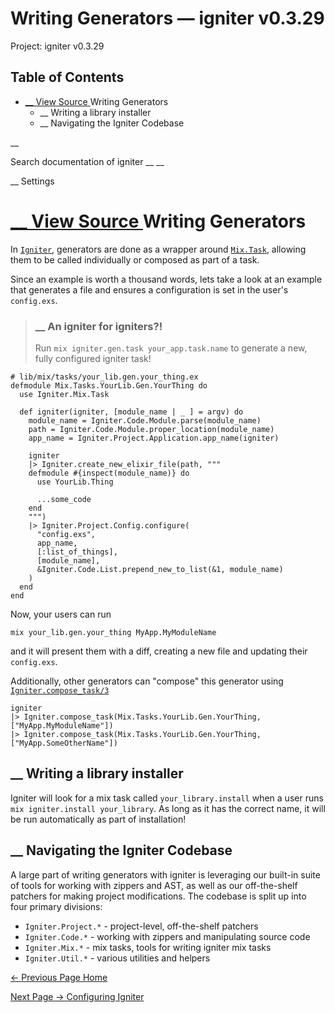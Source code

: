# Writing Generators — igniter v0.3.29

Project: igniter v0.3.29

## Table of Contents

- [ __ View Source ](external_link) Writing Generators
  - __ Writing a library installer
  - __ Navigating the Igniter Codebase

__

Search documentation of igniter __ __

__ Settings

#  [ __ View Source ](external_link) Writing Generators

In [`Igniter`](external_link), generators are done as a wrapper around [`Mix.Task`](external_link), allowing them to be called individually or composed as part of a task.

Since an example is worth a thousand words, lets take a look at an example that generates a file and ensures a configuration is set in the user's `config.exs`.

> ###  __ An igniter for igniters?!
> 
> Run `mix igniter.gen.task your_app.task.name` to generate a new, fully configured igniter task!
    
    
    # lib/mix/tasks/your_lib.gen.your_thing.ex
    defmodule Mix.Tasks.YourLib.Gen.YourThing do
      use Igniter.Mix.Task
    
      def igniter(igniter, [module_name | _ ] = argv) do
        module_name = Igniter.Code.Module.parse(module_name)
        path = Igniter.Code.Module.proper_location(module_name)
        app_name = Igniter.Project.Application.app_name(igniter)
    
        igniter
        |> Igniter.create_new_elixir_file(path, """
        defmodule #{inspect(module_name)} do
          use YourLib.Thing
    
          ...some_code
        end
        """)
        |> Igniter.Project.Config.configure(
          "config.exs",
          app_name,
          [:list_of_things],
          [module_name],
          &Igniter.Code.List.prepend_new_to_list(&1, module_name)
        )
      end
    end

Now, your users can run

`mix your_lib.gen.your_thing MyApp.MyModuleName`

and it will present them with a diff, creating a new file and updating their `config.exs`.

Additionally, other generators can "compose" this generator using [`Igniter.compose_task/3`](external_link)
    
    
    igniter
    |> Igniter.compose_task(Mix.Tasks.YourLib.Gen.YourThing, ["MyApp.MyModuleName"])
    |> Igniter.compose_task(Mix.Tasks.YourLib.Gen.YourThing, ["MyApp.SomeOtherName"])

##  __ Writing a library installer

Igniter will look for a mix task called `your_library.install` when a user runs `mix igniter.install your_library`. As long as it has the correct name, it will be run automatically as part of installation!

##  __ Navigating the Igniter Codebase

A large part of writing generators with igniter is leveraging our built-in suite of tools for working with zippers and AST, as well as our off-the-shelf patchers for making project modifications. The codebase is split up into four primary divisions:

  * `Igniter.Project.*` \- project-level, off-the-shelf patchers
  * `Igniter.Code.*` \- working with zippers and manipulating source code
  * `Igniter.Mix.*` \- mix tasks, tools for writing igniter mix tasks
  * `Igniter.Util.*` \- various utilities and helpers



[ ← Previous Page  Home  ](external_link)

[ Next Page →  Configuring Igniter  ](external_link)
